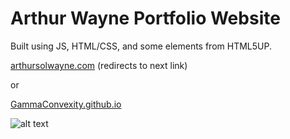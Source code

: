 # Arthur Wayne Portfolio Website

Built using JS, HTML/CSS, and some elements from HTML5UP.

<a href = "https://www.arthursolwayne.com">arthursolwayne.com</a> (redirects to next link)

or

<a href = "https://gammaconvexity.github.io/">GammaConvexity.github.io</a>

![alt text](https://github.com/GammaConvexity/GammaConvexity.github.io/blob/main/sample.gif)

